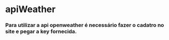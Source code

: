 # apiWeather

### Para utilizar a api openweather é necessário fazer o cadatro no site e pegar a key fornecida.
